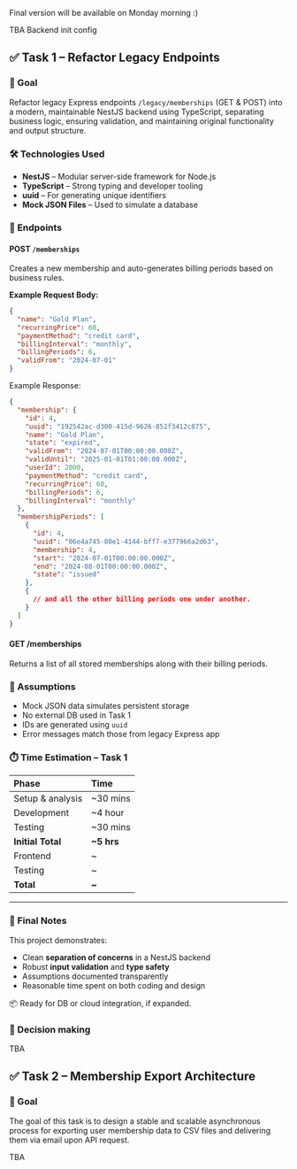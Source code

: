 Final version will be available on Monday morning :)

TBA Backend init config

## ✅ Task 1 – Refactor Legacy Endpoints

### 🎯 Goal

Refactor legacy Express endpoints `/legacy/memberships` (GET & POST) into a modern, maintainable NestJS backend using TypeScript, separating business logic, ensuring validation, and maintaining original functionality and output structure.

### 🛠️ Technologies Used

- **NestJS** – Modular server-side framework for Node.js
- **TypeScript** – Strong typing and developer tooling
- **uuid** – For generating unique identifiers
- **Mock JSON Files** – Used to simulate a database

### 📌 Endpoints

#### POST `/memberships`

Creates a new membership and auto-generates billing periods based on business rules.

**Example Request Body:**

```json
{
  "name": "Gold Plan",
  "recurringPrice": 60,
  "paymentMethod": "credit card",
  "billingInterval": "monthly",
  "billingPeriods": 6,
  "validFrom": "2024-07-01"
}
```

Example Response:

```json
{
  "membership": {
    "id": 4,
    "uuid": "192542ac-d300-415d-9626-852f3412c875",
    "name": "Gold Plan",
    "state": "expired",
    "validFrom": "2024-07-01T00:00:00.000Z",
    "validUntil": "2025-01-01T01:00:00.000Z",
    "userId": 2000,
    "paymentMethod": "credit card",
    "recurringPrice": 60,
    "billingPeriods": 6,
    "billingInterval": "monthly"
  },
  "membershipPeriods": [
    {
      "id": 4,
      "uuid": "06e4a745-80e1-4144-bff7-e377966a2d63",
      "membership": 4,
      "start": "2024-07-01T00:00:00.000Z",
      "end": "2024-08-01T00:00:00.000Z",
      "state": "issued"
    },
    {
      // and all the other billing periods one under another.
    }
  ]
}
```

#### GET /memberships

Returns a list of all stored memberships along with their billing periods.

### 🤔 Assumptions

- Mock JSON data simulates persistent storage
- No external DB used in Task 1
- IDs are generated using `uuid`
- Error messages match those from legacy Express app

### ⏱️ Time Estimation – Task 1

| Phase             | Time       |
| :---------------- | :--------- |
| Setup & analysis  | ~30 mins   |
| Development       | ~4 hour    |
| Testing           | ~30 mins   |
| **Initial Total** | **~5 hrs** |
| Frontend          | ~          |
| Testing           | ~          |
| **Total**         | **~**      |

---

### 📌 Final Notes

This project demonstrates:

- Clean **separation of concerns** in a NestJS backend
- Robust **input validation** and **type safety**
- Assumptions documented transparently
- Reasonable time spent on both coding and design

📦 Ready for DB or cloud integration, if expanded.

### 🤔 Decision making

TBA

## ✅ Task 2 – Membership Export Architecture

### 🎯 Goal

The goal of this task is to design a stable and scalable asynchronous process for exporting user membership data to CSV files and delivering them via email upon API request.

TBA
